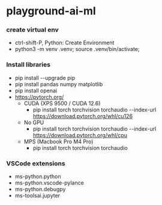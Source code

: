 # playground-ai-ml

### create virtual env
- ctrl-shift-P, Python: Create Environment
- python3 -m venv .venv; source .venv/bin/activate;

### Install libraries
- pip install --upgrade pip
- pip install pandas numpy matplotlib
- pip install openai
- https://pytorch.org/
    - CUDA (XPS 9500 / CUDA 12.6)
        - pip install torch torchvision torchaudio --index-url https://download.pytorch.org/whl/cu126
    - No GPU
        - pip install torch torchvision torchaudio --index-url https://download.pytorch.org/whl/cpu
    - MPS (Macbook Pro M4 Pro)
        - pip install torch torchvision torchaudio

### VSCode extensions
- ms-python.python
- ms-python.vscode-pylance
- ms-python.debugpy
- ms-toolsai.jupyter
